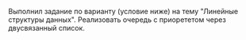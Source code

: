 Выполнил задание по варианту (условие ниже) на тему "Линейные структуры данных".
Реализовать очередь с приорететом через двусвязанный список.
